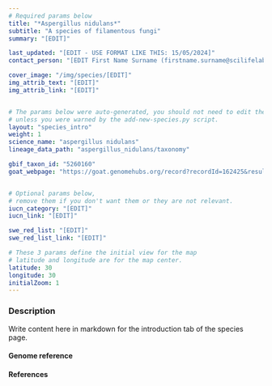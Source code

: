 ```yaml
---
# Required params below
title: "*Aspergillus nidulans*"
subtitle: "A species of filamentous fungi"
summary: "[EDIT]"

last_updated: "[EDIT - USE FORMAT LIKE THIS: 15/05/2024]"
contact_person: "[EDIT First Name Surname (firstname.surname@scilifelab.se)] "

cover_image: "/img/species/[EDIT]"
img_attrib_text: "[EDIT]"
img_attrib_link: "[EDIT]"


# The params below were auto-generated, you should not need to edit them...
# unless you were warned by the add-new-species.py script.
layout: "species_intro"
weight: 1
science_name: "aspergillus nidulans"
lineage_data_path: "aspergillus_nidulans/taxonomy"

gbif_taxon_id: "5260160"
goat_webpage: "https://goat.genomehubs.org/record?recordId=162425&result=taxon&taxonomy=ncbi#aspergillus%20nidulans"


# Optional params below,
# remove them if you don't want them or they are not relevant.
iucn_category: "[EDIT]"
iucn_link: "[EDIT]"

swe_red_list: "[EDIT]"
swe_red_list_link: "[EDIT]"

# These 3 params define the initial view for the map
# latitude and longitude are for the map center.
latitude: 30
longitude: 30
initialZoom: 1
---
```


### Description

Write content here in markdown for the introduction tab of the species page.

#### Genome reference

#### References
